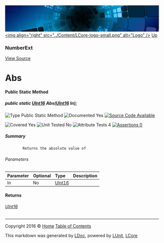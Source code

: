 ![](../Content/LCore-banner-small.png "")
[&lt;img align=&quot;right&quot; src=&quot;../Content/LCore-logo-small.png&quot; alt=&quot;Logo&quot; /&gt;](../../README.md)
[Up](NumberExt.md)

### NumberExt
[View Source](../Extensions/Value%20Types/NumberExt.cs)

# Abs

#### Public Static Method

##### public static <a href="https://msdn.microsoft.com/en-us/library/system.uint16.aspx" alt="">UInt16</a> Abs(<a href="https://msdn.microsoft.com/en-us/library/system.uint16.aspx" alt="">UInt16</a> In);

![Type Public Static Method](http://b.repl.ca/v1/Type-Public%20Static%20Method-blue.png "")     ![Documented Yes](http://b.repl.ca/v1/Documented-Yes-brightgreen.png "") [![Source Code Available](http://b.repl.ca/v1/Source%20Code-Available-brightgreen.png "")](../Extensions/Value%20Types/NumberExt.cs#L)

![Covered Yes](http://b.repl.ca/v1/Covered-Yes-brightgreen.png "") ![Unit Tested No](http://b.repl.ca/v1/Unit%20Tested-No-lightgrey.png "") ![Attribute Tests 4](http://b.repl.ca/v1/Attribute%20Tests-4-brightgreen.png "") [![Assertions 0](http://b.repl.ca/v1/Assertions-0-lightgrey.png "")](../Extensions/Value%20Types/NumberExt.cs)

##### Summary

            Returns the absolute value of 

###### Parameters

Parameter | Optional | Type | Description
:---  | :---  | :---  | :--- 
In | No | [UInt16](https://msdn.microsoft.com/en-us/library/system.uint16.aspx) | 


#### Returns

###### [UInt16](https://msdn.microsoft.com/en-us/library/system.uint16.aspx)



---

Copyright 2016 &copy; [Home](../../README.md) [Table of Contents](../../TableOfContents.md)

This markdown was generated by [LDoc](https://github.com/CodeSingularity/LDoc), powered by [LUnit](https://github.com/CodeSingularity/LUnit), [LCore](https://github.com/CodeSingularity/LCore)
